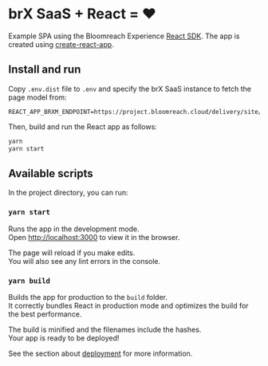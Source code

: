 # brX SaaS + React = ♥️

Example SPA using the Bloomreach Experience [React SDK](https://www.npmjs.com/package/@bloomreach/react-sdk).
The app is created using [create-react-app](https://github.com/facebook/create-react-app).

## Install and run

Copy `.env.dist` file to `.env` and specify the brX SaaS instance to fetch the page model from:
```
REACT_APP_BRXM_ENDPOINT=https://project.bloomreach.cloud/delivery/site/v1/channels/brxsaas/pages
```

Then, build and run the React app as follows:

```bash
yarn
yarn start
```

## Available scripts

In the project directory, you can run:

### `yarn start`

Runs the app in the development mode.<br>
Open <http://localhost:3000> to view it in the browser.

The page will reload if you make edits.<br>
You will also see any lint errors in the console.

### `yarn build`

Builds the app for production to the `build` folder.<br>
It correctly bundles React in production mode and optimizes the build for the best performance.

The build is minified and the filenames include the hashes.<br>
Your app is ready to be deployed!

See the section about [deployment](https://facebook.github.io/create-react-app/docs/deployment) for more information.
